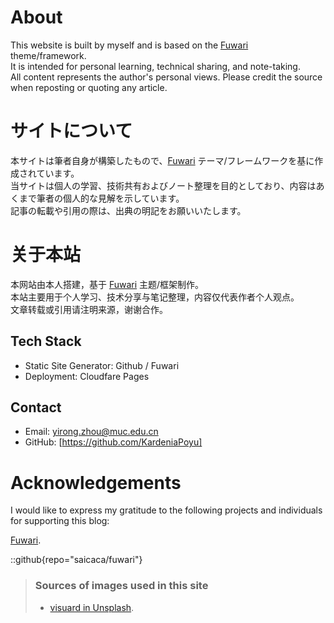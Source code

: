 # About

This website is built by myself and is based on the [Fuwari](https://github.com/saicaca/fuwari) theme/framework.  
It is intended for personal learning, technical sharing, and note-taking.  
All content represents the author's personal views. Please credit the source when reposting or quoting any article.

# サイトについて

本サイトは筆者自身が構築したもので、[Fuwari](https://github.com/saicaca/fuwari) テーマ/フレームワークを基に作成されています。  
当サイトは個人の学習、技術共有およびノート整理を目的としており、内容はあくまで筆者の個人的な見解を示しています。  
記事の転載や引用の際は、出典の明記をお願いいたします。

# 关于本站

本网站由本人搭建，基于 [Fuwari](https://github.com/saicaca/fuwari) 主题/框架制作。  
本站主要用于个人学习、技术分享与笔记整理，内容仅代表作者个人观点。  
文章转载或引用请注明来源，谢谢合作。

## Tech Stack
- Static Site Generator: Github / Fuwari
- Deployment: Cloudfare Pages

## Contact
- Email: yirong.zhou@muc.edu.cn
- GitHub: [https://github.com/KardeniaPoyu]

# Acknowledgements

I would like to express my gratitude to the following projects and individuals for supporting this blog:

 [Fuwari](https://github.com/saicaca/fuwari).

::github{repo="saicaca/fuwari"}

> ### Sources of images used in this site
> - [visuard in Unsplash](https://unsplash.com/ja/@visuard).
